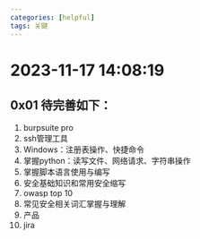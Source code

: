 ```yaml
---
categories: [helpful]
tags: 关键
---
```

# 2023-11-17 14:08:19
## 0x01 待完善如下：
1. burpsuite pro
2. ssh管理工具
3. Windows：注册表操作、快捷命令
4. 掌握python：读写文件、网络请求、字符串操作
5. 掌握脚本语言使用与编写
6. 安全基础知识和常用安全缩写
7. owasp top 10
8. 常见安全相关词汇掌握与理解
9. 产品
10. jira